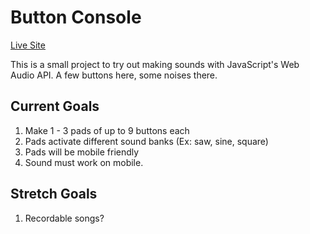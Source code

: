 # Button Console
[Live Site](https://buttonconsole.netlify.app/)

This is a small project to try out making sounds with JavaScript's Web Audio API. A few buttons here, some noises there.

## Current Goals
1. Make 1 - 3 pads of up to 9 buttons each
2. Pads activate different sound banks (Ex: saw, sine, square)
3. Pads will be mobile friendly
4. Sound must work on mobile.

## Stretch Goals
1. Recordable songs?
